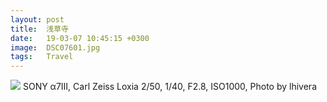 ```yaml
---
layout: post
title:  浅草寺
date:   19-03-07 10:45:15 +0300
image:  DSC07601.jpg
tags:   Travel
---
```


![]({{site.baseurl}}/img/DSC07601.jpg)
SONY α7Ⅲ, Carl Zeiss Loxia 2/50, 1/40, F2.8, ISO1000, Photo by lhivera
